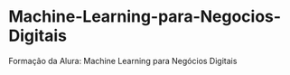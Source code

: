 # Machine-Learning-para-Negocios-Digitais
Formação da Alura: Machine Learning para Negócios Digitais
